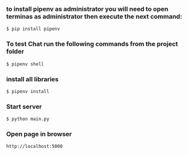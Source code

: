 ### to install pipenv as administrator you will need to open terminas as administrator then execute the next command:

    $ pip install pipenv 

### To test Chat run the following commands from the project folder

    $ pipenv shell

### install all libraries

    $ pipenv install


### Start server 

    $ python main.py

### Open page in browser

    http://localhost:5000
